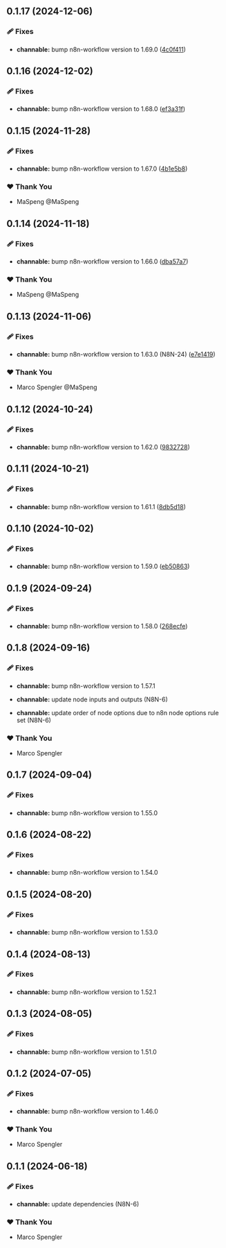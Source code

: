 ## 0.1.17 (2024-12-06)

### 🩹 Fixes

- **channable:** bump n8n-workflow version to 1.69.0 ([4c0f411](https://github.com/skriptfabrik/n8n-nodes/commit/4c0f411))

## 0.1.16 (2024-12-02)

### 🩹 Fixes

- **channable:** bump n8n-workflow version to 1.68.0 ([ef3a31f](https://github.com/skriptfabrik/n8n-nodes/commit/ef3a31f))

## 0.1.15 (2024-11-28)

### 🩹 Fixes

- **channable:** bump n8n-workflow version to 1.67.0 ([4b1e5b8](https://github.com/skriptfabrik/n8n-nodes/commit/4b1e5b8))

### ❤️ Thank You

- MaSpeng @MaSpeng

## 0.1.14 (2024-11-18)

### 🩹 Fixes

- **channable:** bump n8n-workflow version to 1.66.0 ([dba57a7](https://github.com/skriptfabrik/n8n-nodes/commit/dba57a7))

### ❤️  Thank You

- MaSpeng @MaSpeng

## 0.1.13 (2024-11-06)

### 🩹 Fixes

- **channable:** bump n8n-workflow version to 1.63.0 (N8N-24) ([e7e1419](https://github.com/skriptfabrik/n8n-nodes/commit/e7e1419))

### ❤️  Thank You

- Marco Spengler @MaSpeng

## 0.1.12 (2024-10-24)

### 🩹 Fixes

- **channable:** bump n8n-workflow version to 1.62.0 ([9832728](https://github.com/skriptfabrik/n8n-nodes/commit/9832728))

## 0.1.11 (2024-10-21)

### 🩹 Fixes

- **channable:** bump n8n-workflow version to 1.61.1 ([8db5d18](https://github.com/skriptfabrik/n8n-nodes/commit/8db5d18))

## 0.1.10 (2024-10-02)


### 🩹 Fixes

- **channable:** bump n8n-workflow version to 1.59.0 ([eb50863](https://github.com/skriptfabrik/n8n-nodes/commit/eb50863))

## 0.1.9 (2024-09-24)


### 🩹 Fixes

- **channable:** bump n8n-workflow version to 1.58.0 ([268ecfe](https://github.com/skriptfabrik/n8n-nodes/commit/268ecfe))

## 0.1.8 (2024-09-16)


### 🩹 Fixes

- **channable:** bump n8n-workflow version to 1.57.1

- **channable:** update node inputs and outputs (N8N-6)

- **channable:** update order of node options due to n8n node options rule set (N8N-6)


### ❤️  Thank You

- Marco Spengler

## 0.1.7 (2024-09-04)


### 🩹 Fixes

- **channable:** bump n8n-workflow version to 1.55.0

## 0.1.6 (2024-08-22)


### 🩹 Fixes

- **channable:** bump n8n-workflow version to 1.54.0

## 0.1.5 (2024-08-20)


### 🩹 Fixes

- **channable:** bump n8n-workflow version to 1.53.0

## 0.1.4 (2024-08-13)


### 🩹 Fixes

- **channable:** bump n8n-workflow version to 1.52.1

## 0.1.3 (2024-08-05)


### 🩹 Fixes

- **channable:** bump n8n-workflow version to 1.51.0

## 0.1.2 (2024-07-05)


### 🩹 Fixes

- **channable:** bump n8n-workflow version to 1.46.0


### ❤️  Thank You

- Marco Spengler

## 0.1.1 (2024-06-18)


### 🩹 Fixes

- **channable:** update dependencies (N8N-6)


### ❤️  Thank You

- Marco Spengler